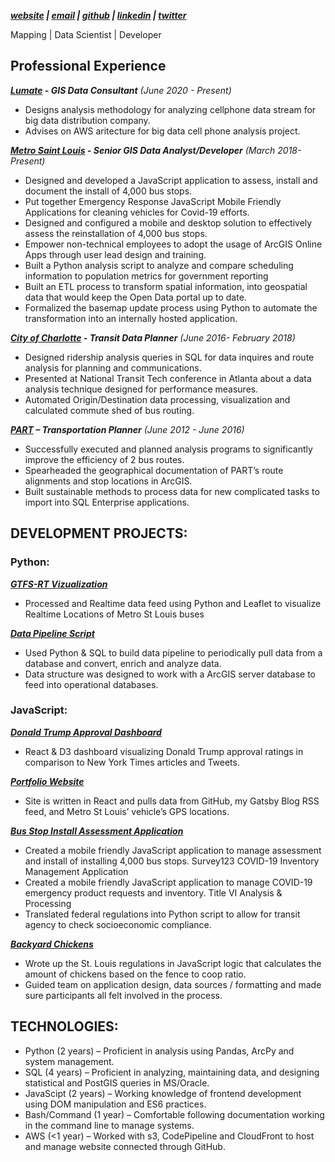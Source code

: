 ***[website](walterkjenkins.com) | [email](mailto:walter.k.jenkins@gmail.com) | [github](git.walterkjenkins.com) | [linkedin](linkedin.walterkjenkins.com) | [twitter](twitter.walterkjenkins.com)***

 Mapping | Data Scientist | Developer 

## Professional Experience

***[Lumate](http://www.lumate.com/) - GIS Data Consultant*** _(June 2020 - Present)_ 
- Designs analysis methodology for analyzing cellphone data stream for big data distribution company.
- Advises on AWS aritecture for big data cell phone analysis project.


***[Metro Saint Louis](https://www.metrostlouis.org/) -  Senior GIS Data Analyst/Developer*** _(March 2018- Present)_
- Designed and developed a JavaScript application to assess, install and document the install of 4,000 bus stops.
- Put together Emergency Response JavaScript Mobile Friendly Applications for cleaning vehicles for Covid-19 efforts. 
- Designed and configured a mobile and desktop solution to effectively assess the reinstallation of 4,000 bus stops.
- Empower non-technical employees to adopt the usage of ArcGIS Online Apps through user lead design and training.
- Built a Python analysis script to analyze and compare scheduling information to population metrics for government reporting
- Built an ETL process to transform spatial information, into geospatial data that would keep the Open Data portal up to date.
- Formalized the basemap update process using Python to automate the transformation into an internally hosted application.


***[City of Charlotte](https://charlottenc.gov/Pages/Home.aspx) - Transit Data Planner*** _(June 2016- February 2018)_
- Designed ridership analysis queries in SQL for data inquires and route analysis for planning and communications.
- Presented at National Transit Tech conference in Atlanta about a data analysis technique designed for performance measures. 
- Automated Origin/Destination data processing, visualization and calculated commute shed of bus routing. 

***[PART](https://www.partnc.org/) – Transportation Planner***	_(June 2012 - June 2016)_
- Successfully executed and planned analysis programs to significantly improve the efficiency of 2 bus routes. 
- Spearheaded the geographical documentation of PART’s route alignments and stop locations in ArcGIS. 
- Built sustainable methods to process data for new complicated tasks to import into SQL Enterprise applications. 


## DEVELOPMENT PROJECTS: 
### Python:
***[GTFS-RT Vizualization](https://github.com/AvidDabbler/GTFSRT-parsing)***
- Processed and Realtime data feed using Python and Leaflet to visualize Realtime Locations of Metro St Louis buses

***[Data Pipeline Script](https://github.com/AvidDabbler/MetroSTL-Esri-ETL)***
- Used Python & SQL to build data pipeline to periodically pull data from a database and convert, enrich and analyze data.
- Data structure was designed to work with a ArcGIS server database to feed into operational databases. 
### JavaScript:
***[Donald Trump Approval Dashboard](https://www.walterkjenkins.com/trump-approval/)***
- React & D3 dashboard visualizing Donald Trump approval ratings in comparison to New York Times articles and Tweets.

***[Portfolio Website](https://www.walterkjenkins.com)***
- Site is written in React and pulls data from GitHub, my Gatsby Blog RSS feed, and Metro St Louis’ vehicle’s GPS locations. 

***[Bus Stop Install Assessment Application]()***
- Created a mobile friendly JavaScript application to manage assessment and install of installing 4,000 bus stops. 
Survey123 COVID-19 Inventory Management Application
- Created a mobile friendly JavaScript application to manage COVID-19 emergency product requests and inventory.
   Title VI Analysis & Processing
- Translated federal regulations into Python script to allow for transit agency to check socioeconomic compliance.

***[Backyard Chickens](https://github.com/OpenSTL/backyard-chickens)***
- Wrote up the St. Louis regulations in JavaScript logic that calculates the amount of chickens based on the fence to coop ratio.
- Guided team on application design, data sources / formatting and made sure participants all felt involved in the process.

## TECHNOLOGIES:
- Python (2 years)  – Proficient in analysis using Pandas, ArcPy and system management.
- SQL (4 years) – Proficient in analyzing, maintaining data, and designing statistical and PostGIS queries in MS/Oracle.
- JavaScipt (2 years) – Working knowledge of frontend development using DOM manipulation and ES6 practices.
- Bash/Command  (1 year) – Comfortable following documentation working in the command line to manage systems.
- AWS (<1 year) – Worked with s3, CodePipeline and CloudFront to host and manage website connected through GitHub.




<!-- ### Footer

Last updated: August 2020 -->


